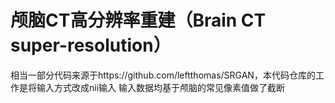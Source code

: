 # 颅脑CT高分辨率重建（Brain CT super-resolution）
相当一部分代码来源于https://github.com/leftthomas/SRGAN，本代码仓库的工作是将输入方式改成nii输入
输入数据均基于颅脑的常见像素值做了截断
